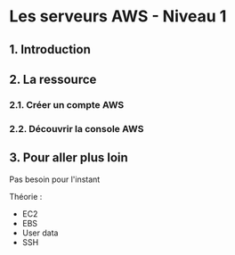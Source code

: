 # Les serveurs AWS - Niveau 1

## 1. Introduction


## 2. La ressource
### 2.1. Créer un compte AWS


### 2.2. Découvrir la console AWS


## 3. Pour aller plus loin
Pas besoin pour l'instant


Théorie :
- EC2
- EBS
- User data
- SSH
